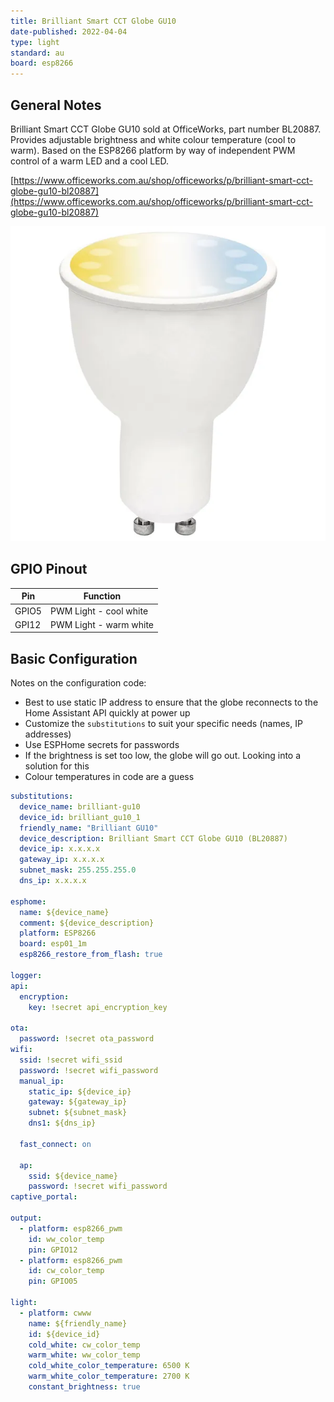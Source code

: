 ```yaml
---
title: Brilliant Smart CCT Globe GU10
date-published: 2022-04-04
type: light
standard: au
board: esp8266
---
```


## General Notes

Brilliant Smart CCT Globe GU10 sold at OfficeWorks, part number BL20887. Provides adjustable brightness and white colour temperature (cool to warm). Based on the ESP8266 platform by way of independent PWM control of a warm LED and a cool LED.

[https://www.officeworks.com.au/shop/officeworks/p/brilliant-smart-cct-globe-gu10-bl20887](https://www.officeworks.com.au/shop/officeworks/p/brilliant-smart-cct-globe-gu10-bl20887)

![Brilliant Smart CCT Globe GU10](BL20887.png "Brilliant Smart CCT Globe GU10")

## GPIO Pinout

| Pin     | Function                           |
|---------|------------------------------------|
| GPIO5   | PWM Light - cool white             |
| GPI12   | PWM Light - warm white             |

## Basic Configuration

Notes on the configuration code:

- Best to use static IP address to ensure that the globe reconnects to the Home Assistant API quickly at power up
- Customize the `substitutions` to suit your specific needs (names, IP addresses)
- Use ESPHome secrets for passwords
- If the brightness is set too low, the globe will go out. Looking into a solution for this
- Colour temperatures in code are a guess

```yaml
substitutions:
  device_name: brilliant-gu10
  device_id: brilliant_gu10_1
  friendly_name: "Brilliant GU10"
  device_description: Brilliant Smart CCT Globe GU10 (BL20887)
  device_ip: x.x.x.x
  gateway_ip: x.x.x.x
  subnet_mask: 255.255.255.0
  dns_ip: x.x.x.x

esphome:
  name: ${device_name}
  comment: ${device_description}
  platform: ESP8266
  board: esp01_1m
  esp8266_restore_from_flash: true

logger:
api:
  encryption:
    key: !secret api_encryption_key

ota:
  password: !secret ota_password
wifi:
  ssid: !secret wifi_ssid
  password: !secret wifi_password
  manual_ip:
    static_ip: ${device_ip}
    gateway: ${gateway_ip}
    subnet: ${subnet_mask}
    dns1: ${dns_ip}

  fast_connect: on

  ap:
    ssid: ${device_name}
    password: !secret wifi_password
captive_portal:

output:
  - platform: esp8266_pwm
    id: ww_color_temp
    pin: GPIO12
  - platform: esp8266_pwm
    id: cw_color_temp
    pin: GPIO05

light:
  - platform: cwww
    name: ${friendly_name}
    id: ${device_id}
    cold_white: cw_color_temp
    warm_white: ww_color_temp
    cold_white_color_temperature: 6500 K
    warm_white_color_temperature: 2700 K
    constant_brightness: true
```
